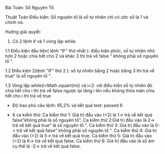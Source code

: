 Bài Toán: Số Nguyên Tố

Thuật Toán Điều kiện: Số nguyên tố là số tự nhiên chỉ có ước số là 1 và chính nó.

Hướng giải quyết: 

1. Có 2 lệnh if và 1 vòng lặp while.

1.1 Điều kiện đầu tiên( lệnh "IF" thứ nhất ): điều kiện phức, số tự nhiên nhỏ hơn 2 hoặc chia hết cho 2 và khác 2 thì trả về false " không phải số nguyên tố ".

1.2 Điều kiện 2(lệnh "IF" thứ 2 ): số tự nhiên bằng 2 hoặc bằng 3 thì trả về true" là số nguyên tố ".

1.3 Vòng lặp while(i<Math.squart(m)) và i=2: với điều kiện số tự nhiên đó chia hết cho i thì trả về false ngược lại tăng i lên nếu không thỏa mãn chia hết cho i thì trả về true

- Độ bao phủ câu lệnh: 95,2% và kết quả test: passed 6  

- 6 ca kiểm thử:
	  Ca kiểm thử 1: Giá trị đầu vào (<2) là 1-> trả về kết quả false"không phải là số nguyên tố".
	  Ca kiểm thử 2:Giá trị đầu vào là 2-> trả về kết quả true" là số nguyên tố ".
	  Ca kiểm thử 3: Giá trị đầu vào là 0-> trả về kết quả false" không phải số nguyên tố ".
	  Ca kiểm thử 4: Giá trị đầu vào (>2) là 5-> trả về kết quả true.
	  Ca kiểm thử 5: Giá trị đầu vào (>2) là 6-> trả về kết quả false.
	  Ca kiểm thử 6: Giá trị đầu vào là số âm cụ thể là -2-> trả về kết quả false.

